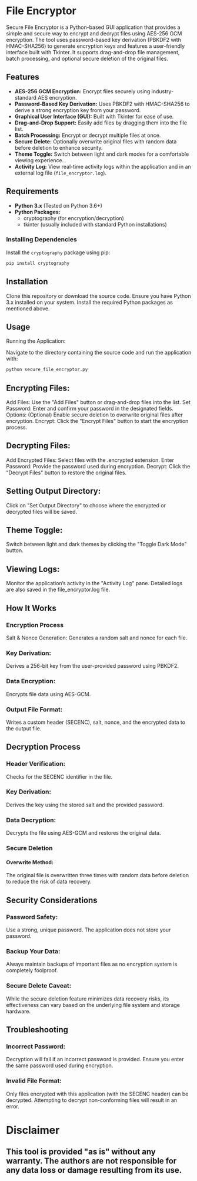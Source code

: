 # File Encryptor

Secure File Encryptor is a Python-based GUI application that provides a simple and secure way to encrypt and decrypt files using AES-256 GCM encryption. The tool uses password-based key derivation (PBKDF2 with HMAC-SHA256) to generate encryption keys and features a user-friendly interface built with Tkinter. It supports drag-and-drop file management, batch processing, and optional secure deletion of the original files.

## Features

- **AES-256 GCM Encryption:** Encrypt files securely using industry-standard AES encryption.
- **Password-Based Key Derivation:** Uses PBKDF2 with HMAC-SHA256 to derive a strong encryption key from your password.
- **Graphical User Interface (GUI):** Built with Tkinter for ease of use.
- **Drag-and-Drop Support:** Easily add files by dragging them into the file list.
- **Batch Processing:** Encrypt or decrypt multiple files at once.
- **Secure Delete:** Optionally overwrite original files with random data before deletion to enhance security.
- **Theme Toggle:** Switch between light and dark modes for a comfortable viewing experience.
- **Activity Log:** View real-time activity logs within the application and in an external log file (`file_encryptor.log`).


## Requirements

- **Python 3.x** (Tested on Python 3.6+)
- **Python Packages:**
  - cryptography (for encryption/decryption)
  - tkinter (usually included with standard Python installations)

### Installing Dependencies

Install the `cryptography` package using pip:

```bash
pip install cryptography
```

## Installation
Clone this repository or download the source code.
Ensure you have Python 3.x installed on your system.
Install the required Python packages as mentioned above.

## Usage
Running the Application:

Navigate to the directory containing the source code and run the application with:

```bash
python secure_file_encryptor.py 
```

## Encrypting Files:

Add Files: Use the "Add Files" button or drag-and-drop files into the list.
Set Password: Enter and confirm your password in the designated fields.
Options: (Optional) Enable secure deletion to overwrite original files after encryption.
Encrypt: Click the "Encrypt Files" button to start the encryption process.

## Decrypting Files:

Add Encrypted Files: Select files with the .encrypted extension.
Enter Password: Provide the password used during encryption.
Decrypt: Click the "Decrypt Files" button to restore the original files.

## Setting Output Directory:

Click on "Set Output Directory" to choose where the encrypted or decrypted files will be saved.

## Theme Toggle:

Switch between light and dark themes by clicking the "Toggle Dark Mode" button.

## Viewing Logs:

Monitor the application’s activity in the "Activity Log" pane.
Detailed logs are also saved in the file_encryptor.log file.

## How It Works
### Encryption Process
 Salt & Nonce Generation:
    Generates a random salt and nonce for each file.

### Key Derivation:
  Derives a 256-bit key from the user-provided password using PBKDF2.

### Data Encryption:
  Encrypts file data using AES-GCM.
### Output File Format:
  Writes a custom header (SECENC), salt, nonce, and the encrypted data to the output file.

## Decryption Process
### Header Verification:
  Checks for the SECENC identifier in the file.
  
### Key Derivation:
  Derives the key using the stored salt and the provided password.

### Data Decryption:
  Decrypts the file using AES-GCM and restores the original data.

### Secure Deletion
  #### Overwrite Method:
  The original file is overwritten three times with random data before deletion to reduce the risk of data recovery.

## Security Considerations
### Password Safety:
  Use a strong, unique password. The application does not store your password.
### Backup Your Data:
  Always maintain backups of important files as no encryption system is completely foolproof.
### Secure Delete Caveat:
While the secure deletion feature minimizes data recovery risks, its effectiveness can vary based on the underlying file system and storage hardware.

## Troubleshooting
### Incorrect Password:
Decryption will fail if an incorrect password is provided. Ensure you enter the same password used during encryption.

### Invalid File Format:
Only files encrypted with this application (with the SECENC header) can be decrypted. Attempting to decrypt non-conforming files will result in an error.

# Disclaimer
 ## This tool is provided "as is" without any warranty. The authors are not responsible for any data loss or damage resulting from its use.
